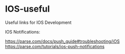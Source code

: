# IOS-useful
Useful links for IOS Development



IOS Notifications: 

https://parse.com/docs/push_guide#troubleshooting/iOS
https://parse.com/tutorials/ios-push-notifications
